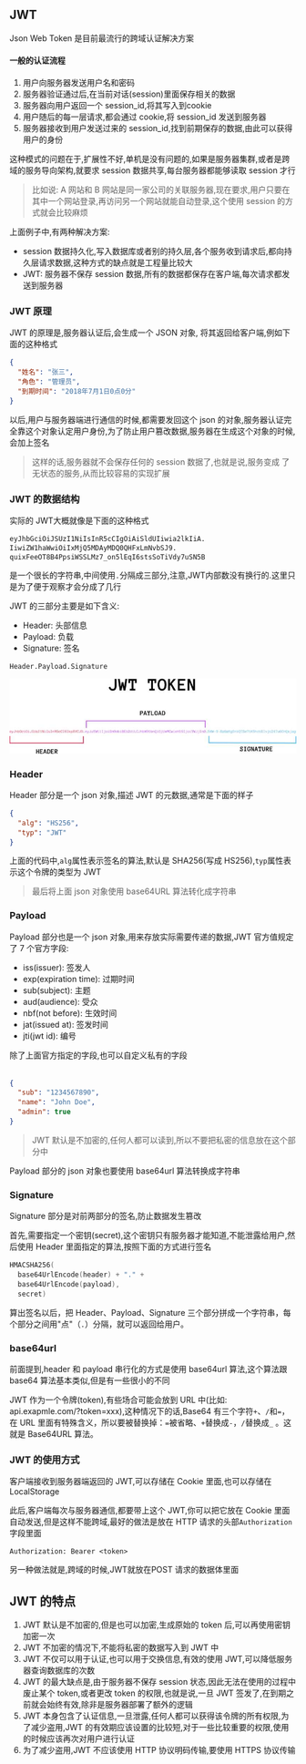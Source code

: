 ## JWT

Json Web Token 是目前最流行的跨域认证解决方案

#### 一般的认证流程

1. 用户向服务器发送用户名和密码
2. 服务器验证通过后,在当前对话(session)里面保存相关的数据
3. 服务器向用户返回一个 session_id,将其写入到cookie
4. 用户随后的每一层请求,都会通过 cookie,将 session_id 发送到服务器
5. 服务器接收到用户发送过来的 session_id,找到前期保存的数据,由此可以获得用户的身份

这种模式的问题在于,扩展性不好,单机是没有问题的,如果是服务器集群,或者是跨域的服务导向架构,就要求 session 数据共享,每台服务器都能够读取 session 才行

> 比如说: A 网站和 B 网站是同一家公司的关联服务器,现在要求,用户只要在其中一个网站登录,再访问另一个网站就能自动登录,这个使用 session 的方式就会比较麻烦

上面例子中,有两种解决方案:

- session 数据持久化,写入数据库或者别的持久层,各个服务收到请求后,都向持久层请求数据,这种方式的缺点就是工程量比较大
- JWT: 服务器不保存 session 数据,所有的数据都保存在客户端,每次请求都发送到服务器

### JWT 原理

JWT 的原理是,服务器认证后,会生成一个 JSON 对象, 将其返回给客户端,例如下面的这种格式

```json
{
  "姓名": "张三",
  "角色": "管理员",
  "到期时间": "2018年7月1日0点0分"
}
```

以后,用户与服务器端进行通信的时候,都需要发回这个 json 的对象,服务器认证完全靠这个对象认定用户身份,为了防止用户篡改数据,服务器在生成这个对象的时候,会加上签名

> 这样的话,服务器就不会保存任何的 session 数据了,也就是说,服务变成 了无状态的服务,从而比较容易的实现扩展

### JWT 的数据结构

实际的 JWT大概就像是下面的这种格式

```
eyJhbGciOiJSUzI1NiIsInR5cCIgOiAiSldUIiwia2lkIiA.
IiwiZW1haWwiOiIxMjQ5MDAyMDQ0QHFxLmNvbSJ9.
quixFeeOT8B4PpsiWSSLMz7_on5lEqI6stsSoTiVdy7uSN5B
```

是一个很长的字符串,中间使用`.`分隔成三部分,注意,JWT内部数没有换行的.这里只是为了便于观察才会分成了几行

JWT 的三部分主要是如下含义:

- Header: 头部信息
- Payload: 负载
- Signature: 签名

```
Header.Payload.Signature
```

![img](images/bg2018072303.jpg)

### Header

Header 部分是一个 json 对象,描述 JWT 的元数据,通常是下面的样子

```json
{
  "alg": "HS256",
  "typ": "JWT"
}
```

上面的代码中,`alg`属性表示签名的算法,默认是 SHA256(写成 HS256),`typ`属性表示这个令牌的类型为 JWT

> 最后将上面 json 对象使用 base64URL 算法转化成字符串

### Payload

Payload 部分也是一个 json 对象,用来存放实际需要传递的数据,JWT 官方值规定了 7 个官方字段:

- iss(issuer): 签发人
- exp(expiration time): 过期时间
- sub(subject): 主题
- aud(audience): 受众
- nbf(not before): 生效时间
- jat(issued at): 签发时间
- jti(jwt id): 编号

除了上面官方指定的字段,也可以自定义私有的字段

```json

{
  "sub": "1234567890",
  "name": "John Doe",
  "admin": true
}
```

> JWT 默认是不加密的,任何人都可以读到,所以不要把私密的信息放在这个部分中

Payload 部分的 json 对象也要使用 base64url 算法转换成字符串



### Signature

Signature 部分是对前两部分的签名,防止数据发生篡改

首先,需要指定一个密钥(secret),这个密钥只有服务器才能知道,不能泄露给用户,然后使用 Header 里面指定的算法,按照下面的方式进行签名

```go
HMACSHA256(
  base64UrlEncode(header) + "." +
  base64UrlEncode(payload),
  secret)
```

算出签名以后，把 Header、Payload、Signature 三个部分拼成一个字符串，每个部分之间用"点"（`.`）分隔，就可以返回给用户。



### base64url

前面提到,header 和 payload 串行化的方式是使用 base64url 算法,这个算法跟 base64 算法基本类似,但是有一些很小的不同



JWT 作为一个令牌(token),有些场合可能会放到 URL 中(比如: api.exapmle.com/?token=xxx),这种情况下的话,Base64 有三个字符`+`、`/`和`=`，在 URL 里面有特殊含义，所以要被替换掉：`=`被省略、`+`替换成`-`，`/`替换成`_` 。这就是 Base64URL 算法。

### JWT 的使用方式

客户端接收到服务器端返回的 JWT,可以存储在 Cookie 里面,也可以存储在 LocalStorage

此后,客户端每次与服务器通信,都要带上这个 JWT,你可以把它放在 Cookie 里面自动发送,但是这样不能跨域,最好的做法是放在 HTTP 请求的头部`Authorization`字段里面

```
Authorization: Bearer <token>
```

另一种做法就是,跨域的时候,JWT就放在POST 请求的数据体里面

## JWT 的特点

1. JWT 默认是不加密的,但是也可以加密,生成原始的 token 后,可以再使用密钥加密一次
2. JWT 不加密的情况下,不能将私密的数据写入到 JWT 中
3. JWT 不仅可以用于认证,也可以用于交换信息,有效的使用 JWT,可以降低服务器查询数据库的次数
4. JWT 的最大缺点是,由于服务器不保存 session 状态,因此无法在使用的过程中废止某个 token,或者更改 token 的权限,也就是说,一旦 JWT 签发了,在到期之前就会始终有效,除非是服务器部署了额外的逻辑
5. JWT 本身包含了认证信息,一旦泄露,任何人都可以获得该令牌的所有权限,为了减少盗用,JWT 的有效期应该设置的比较短,对于一些比较重要的权限,使用的时候应该再次对用户进行认证
6. 为了减少盗用,JWT 不应该使用 HTTP 协议明码传输,要使用 HTTPS 协议传输